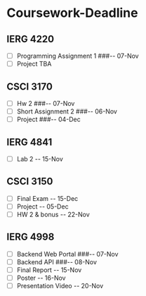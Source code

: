 # Coursework-Deadline

## IERG 4220
- [ ] Programming Assignment 1 ###-- 07-Nov
- [ ] Project TBA

## CSCI 3170
- [ ] Hw 2                    ###-- 07-Nov
- [ ] Short Assignment 2      ###-- 06-Nov
- [ ] Project                 ###-- 04-Dec

## IERG 4841
- [ ] Lab 2                   -- 15-Nov

## CSCI 3150
- [ ] Final Exam              -- 15-Dec
- [ ] Project                 -- 05-Dec
- [ ] HW 2 & bonus            -- 22-Nov

## IERG 4998
- [ ] Backend Web Portal      ###-- 07-Nov
- [ ] Backend API             ###-- 08-Nov
- [ ] Final Report            -- 15-Nov
- [ ] Poster                  -- 16-Nov
- [ ] Presentation Video      -- 20-Nov
